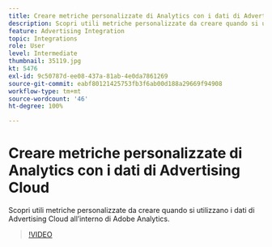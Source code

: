```yaml
---
title: Creare metriche personalizzate di Analytics con i dati di Advertising Cloud
description: Scopri utili metriche personalizzate da creare quando si utilizzano i dati di Advertising Cloud all’interno di Adobe Analytics.
feature: Advertising Integration
topic: Integrations
role: User
level: Intermediate
thumbnail: 35119.jpg
kt: 5476
exl-id: 9c50787d-ee08-437a-81ab-4e0da7861269
source-git-commit: eabf80121425753fb3f6ab00d188a29669f94908
workflow-type: tm+mt
source-wordcount: '46'
ht-degree: 100%

---
```



# Creare metriche personalizzate di Analytics con i dati di Advertising Cloud

Scopri utili metriche personalizzate da creare quando si utilizzano i dati di Advertising Cloud all’interno di Adobe Analytics.

>[!VIDEO](https://video.tv.adobe.com/v/35119/?quality=12&learn=on)
